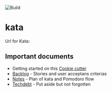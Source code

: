 ![Build](https://github.com/skjohansen/REPO/actions/workflows/ci.yml/badge.svg)

# kata

Url for Kata:

## Important documents
* Getting started on this [Cookie cutter](cookie.md)
* [Backlog](Backlog.md) - Stories and user acceptans criterias
* [Notes](Notes.md) - Plan of kata and Pomodoro flow
* [Techdebt](Techdebt.md) - Put aside but not forgotten